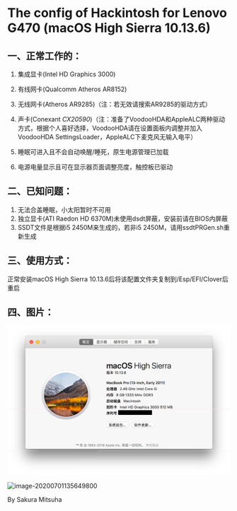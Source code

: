 # The config of Hackintosh for Lenovo G470 (macOS High Sierra 10.13.6)

## 一、正常工作的：

1. 集成显卡(Intel HD Graphics 3000)

2. 有线网卡(Qualcomm Atheros AR8152)

3. 无线网卡(Atheros AR9285)（注：若无效请搜索AR9285的驱动方式）

4. 声卡(Conexant *CX20590*)（注：准备了VoodooHDA和AppleALC两种驱动方式，根据个人喜好选择，VoodooHDA请在设置面板内调整并加入VoodooHDA SettingsLoader，AppleALC下麦克风无输入电平）
5. 睡眠可进入且不会自动唤醒/睡死，原生电源管理已加载
6. 电源电量显示且可在显示器页面调整亮度，触控板已驱动

## 二、已知问题：

1. 无法合盖睡眠，小太阳暂时不可用
2. 独立显卡(ATI Raedon HD 6370M)未使用dsdt屏蔽，安装前请在BIOS内屏蔽
3. SSDT文件是根据i5 2450M来生成的，若非i5 2450M，请用ssdtPRGen.sh重新生成

## 三、使用方式：

正常安装macOS High Sierra 10.13.6后将该配置文件夹复制到/Esp/EFI/Clover后重启

## 四、图片：

![image-20200701135513988](./image-20200701135513988.png)

![image-20200701135649800](./image-20200701135649800.png)



By Sakura Mitsuha